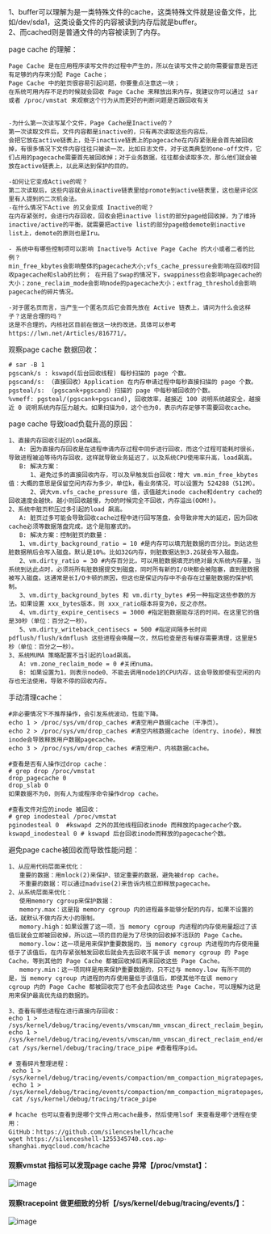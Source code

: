 
1、buffer可以理解为是一类特殊文件的cache，这类特殊文件就是设备文件，比如/dev/sda1，这类设备文件的内容被读到内存后就是buffer。  
2、而cached则是普通文件的内容被读到了内存。

page cache 的理解：
```
Page Cache 是在应用程序读写文件的过程中产生的，所以在读写文件之前你需要留意是否还有足够的内存来分配 Page Cache；
Page Cache 中的脏页很容易引起问题，你要重点注意这一块；
在系统可用内存不足的时候就会回收 Page Cache 来释放出来内存，我建议你可以通过 sar 或者 /proc/vmstat 来观察这个行为从而更好的判断问题是否跟回收有关


-为什么第一次读写某个文件，Page Cache是Inactive的？
第一次读取文件后，文件内容都是inactive的，只有再次读取这些内容后，
会把它放在active链表上，处于inactive链表上的pagecache在内存紧张是会首先被回收掉，有很多情况下文件内容往往只被读一次，比如日志文件，对于这类典型的one-off文件，它们占用的pagecache需要首先被回收掉；对于业务数据，往往都会读取多次，那么他们就会被放在active链表上，以此来达到保护的目的。

-如何让它变成Active的呢？
第二次读取后，这些内容就会从inactive链表里给promote到active链表里，这也是评论区里有人提到的二次机会法。
-在什么情况下Active 的又会变成 Inactive的呢？
在内存紧张时，会进行内存回收，回收会把inactive list的部分page给回收掉，为了维持inactive/active的平衡，就需要把active list的部分page给demote到inactive list上，demote的原则也是Iru。

- 系统中有哪些控制项可以影响 Inactive与 Active Page Cache 的大小或者二者的比例？
min_free_kbytes会影响整体的pagecache大小;vfs_cache_pressure会影响在回收时回收pagecache和slab的比例； 在开启了swap的情况下，swappiness也会影响pagecache的大小；zone_reclaim_mode会影响node的pagecache大小；extfrag_threshold会影响pagecache的碎片情况。

-对于匿名页而言，当产生一个匿名页后它会首先放在 Active 链表上，请问为什么会这样子？这是合理的吗？
这是不合理的，内核社区目前在做这一块的改进。具体可以参考https://lwn.net/Articles/816771/。
```

观察page cache 数据回收：
```
# sar -B 1
pgscank/s : kswapd(后台回收线程) 每秒扫描的 page 个数。
pgscand/s: （直接回收）Application 在内存申请过程中每秒直接扫描的 page 个数。
pgsteal/s: （pgscank+pgscand）扫描的 page 中每秒被回收的个数。
%vmeff: pgsteal/(pgscank+pgscand), 回收效率，越接近 100 说明系统越安全，越接近 0 说明系统内存压力越大。如果扫描为0，这个也为0，表示内存足够不需要回收cache。
```

page cache 导致load负载升高的原因：
```
1、直接内存回收引起的load飙高。
   A: 因为直接内存回收是在进程申请内存过程中同步进行回收，而这个过程可能耗时很长，导致进程被迫等待内存回收，这样就导致业务延迟了，以及系统CPU使用率升高，load飙高。
   B: 解决方案：
      1、避免过多的直接回收内存，可以及早触发后台回收：增大 vm.min_free_kbytes 值：大概的意思是保留空闲内存为多少，单位k，看业务情况，可以设置为 524288（512M）。
      2、调大vm.vfs_cache_pressure 值，该值越大inode cache和dentry cache的回收速度会越快。越小则回收越慢，为0的时候完全不回收，内存溢出(OOM!)。
2、系统中脏页积压过多引起的load 飙高。
   A: 脏页过多可能会导致回收cache过程中进行回写落盘，会导致非常大的延迟，因为回收cache必须等数据落盘完成，这个是阻塞式的。
   B: 解决方案：控制脏页的数量：
   1、vm.dirty_background_ratio = 10 #是内存可以填充脏数据的百分比。到达这些脏数据稍后会写入磁盘。默认是10%。比如32G内存，则脏数据达到3.2G就会写入磁盘。
   2、vm.dirty_ratio = 30 #内存百分比，可以用脏数据填充的绝对最大系统内存量，当系统到达此点时，必须将所有脏数据提交到磁盘，同时所有新的I/O块都会被阻塞，直到脏数据被写入磁盘。这通常是长I/O卡顿的原因，但这也是保证内存中不会存在过量脏数据的保护机制。 
   3、vm.dirty_background_bytes 和 vm.dirty_bytes #另一种指定这些参数的方法。如果设置 xxx_bytes版本，则 xxx_ratio版本将变为0，反之亦然。 
   4、vm.dirty_expire_centisecs = 3000 #指定脏数据能存活的时间。在这里它的值是30秒（单位：百分之一秒）。
   5、vm.dirty_writeback_centisecs = 500 #指定间隔多长时间 pdflush/flush/kdmflush 这些进程会唤醒一次，然后检查是否有缓存需要清理，这里是5秒（单位：百分之一秒）。
3、系统MUMA 策略配置不当引起的load飙高。
   A: vm.zone_reclaim_mode = 0 #关闭numa。
   B: 如果设置为1，则表示node0、不能去调用node1的CPU内存，这会导致即使有空闲的内存也无法使用，导致不停的回收内存。
```

手动清理cache：
```
#非必要情况下不推荐操作，会引发系统波动，性能下降。
echo 1 > /proc/sys/vm/drop_caches #清空用户数据cache（干净页）。
echo 2 > /proc/sys/vm/drop_caches #清空内核数据cache（dentry、inode），释放inode会导致释放用户数据pagecache。
echo 3 > /proc/sys/vm/drop_caches #清空用户、内核数据cache。

#查看是否有人操作过drop cache：
# grep drop /proc/vmstat
drop_pagecache 0
drop_slab 0
如果数据不为0，则有人为或程序命令操作drop cache。

#查看文件对应的inode 被回收：
# grep inodesteal /proc/vmstat
pginodesteal 0  #kswapd 之外的其他线程回收inode 而释放的pagecache个数。
kswapd_inodesteal 0 # kswapd 后台回收inode而释放的pagecache个数。
```
避免page cache被回收而导致性能问题：
```
1、从应用代码层面来优化：
   重要的数据：用mlock(2)来保护、锁定重要的数据，避免被drop cache。
   不重要的数据：可以通过madvise(2)来告诉内核立即释放pagecache。
2、从系统层面来优化：
   使用memory cgroup来保护数据：
   memory.max：这是指 memory cgroup 内的进程最多能够分配的内存，如果不设置的话，就默认不做内存大小的限制。
   memory.high：如果设置了这一项，当 memory cgroup 内进程的内存使用量超过了该值后就会立即被回收掉，所以这一项的目的是为了尽快的回收掉不活跃的 Page Cache。
   memory.low：这一项是用来保护重要数据的，当 memory cgroup 内进程的内存使用量低于了该值后，在内存紧张触发回收后就会先去回收不属于该 memory cgroup 的 Page Cache，等到其他的 Page Cache 都被回收掉后再来回收这些 Page Cache。
   memory.min：这一项同样是用来保护重要数据的，只不过与 memoy.low 有所不同的是，当 memory cgroup 内进程的内存使用量低于该值后，即使其他不在该 memory cgroup 内的 Page Cache 都被回收完了也不会去回收这些 Page Cache，可以理解为这是用来保护最高优先级的数据的。

3、查看有哪些进程在进行直接内存回收：
echo 1 > /sys/kernel/debug/tracing/events/vmscan/mm_vmscan_direct_reclaim_begin/enable
echo 1 > /sys/kernel/debug/tracing/events/vmscan/mm_vmscan_direct_reclaim_end/enable
cat /sys/kernel/debug/tracing/trace_pipe #查看程序pid。

# 查看碎片整理进程：
 echo 1 > /sys/kernel/debug/tracing/events/compaction/mm_compaction_migratepages/enable
 echo 1 > /sys/kernel/debug/tracing/events/compaction/mm_compaction_migratepages/end
 cat /sys/kernel/debug/tracing/trace_pipe

# hcache 也可以查看到是哪个文件占用cache最多，然后使用lsof 来查看是哪个进程在使用：
GitHub：https://github.com/silenceshell/hcache
wget https://silenceshell-1255345740.cos.ap-shanghai.myqcloud.com/hcache
```

#### 观察vmstat 指标可以发现page cache 异常【/proc/vmstat】：
![image](https://note.youdao.com/yws/api/group/61831231/noteresource/F329CCDCC66041B6A986282981EF6676/version/1976?method=get-resource&shareToken=C2ED6B1454904F16A6BA32B67310CE09&entryId=432907966)

#### 观察tracepoint 做更细致的分析【/sys/kernel/debug/tracing/events/】：
![image](https://note.youdao.com/yws/api/group/61831231/noteresource/A1669FCAD00A46A884DE1E9721EE350F/version/1977?method=get-resource&shareToken=C2ED6B1454904F16A6BA32B67310CE09&entryId=432907966)
